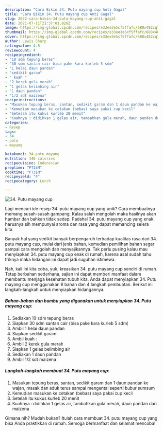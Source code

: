 ```yaml
---
description: "Cara Bikin 34. Putu mayang cup Anti Gagal"
title: "Cara Bikin 34. Putu mayang cup Anti Gagal"
slug: 2022-cara-bikin-34-putu-mayang-cup-anti-gagal
date: 2021-07-11T21:37:01.826Z
image: https://img-global.cpcdn.com/recipes/e33ee3e5cf5ffafc/680x482cq70/34-putu-mayang-cup-foto-resep-utama.jpg
thumbnail: https://img-global.cpcdn.com/recipes/e33ee3e5cf5ffafc/680x482cq70/34-putu-mayang-cup-foto-resep-utama.jpg
cover: https://img-global.cpcdn.com/recipes/e33ee3e5cf5ffafc/680x482cq70/34-putu-mayang-cup-foto-resep-utama.jpg
author: Lewis Sharp
ratingvalue: 4.8
reviewcount: 4
recipeingredient:
- "10 sdm tepung beras"
- "30 sdm santan cair bisa pake kara kurleb 5 sdm"
- "1 helai daun pandan"
- "sedikit garam"
- " kuah "
- "2 kerek gula merah"
- "1 gelas belimbing air"
- "1 daun pandan"
- "1/2 sdt maizena"
recipeinstructions:
- "Masukan tepung beras, santan, sedikit garam dan 1 daun pandan ke wajan, masak dan aduk terus sampai mengental seperti bubur sumsum"
- "Kemudian masukan ke cetakan (bebas) saya pakai cup kecil"
- "Setelah itu kukus kurleb 20 menit"
- "Kuahnya : didihkan 1 gelas air, tambahkan gula merah, daun pandan dan maizena"
categories:
- Resep
tags:
- 34
- putu
- mayang

katakunci: 34 putu mayang 
nutrition: 146 calories
recipecuisine: Indonesian
preptime: "PT15M"
cooktime: "PT31M"
recipeyield: "4"
recipecategory: Lunch

---
```



![34. Putu mayang cup](https://img-global.cpcdn.com/recipes/e33ee3e5cf5ffafc/680x482cq70/34-putu-mayang-cup-foto-resep-utama.jpg)

Lagi mencari ide resep 34. putu mayang cup yang unik? Cara membuatnya memang susah-susah gampang. Kalau salah mengolah maka hasilnya akan hambar dan bahkan tidak sedap. Padahal 34. putu mayang cup yang enak harusnya sih mempunyai aroma dan rasa yang dapat memancing selera kita.



Banyak hal yang sedikit banyak berpengaruh terhadap kualitas rasa dari 34. putu mayang cup, mulai dari jenis bahan, kemudian pemilihan bahan segar sampai cara mengolah dan menyajikannya. Tak perlu pusing kalau mau menyiapkan 34. putu mayang cup enak di rumah, karena asal sudah tahu triknya maka hidangan ini dapat jadi suguhan istimewa.


Nah, kali ini kita coba, yuk, kreasikan 34. putu mayang cup sendiri di rumah. Tetap berbahan sederhana, sajian ini dapat memberi manfaat dalam membantu menjaga kesehatan tubuh kita. Anda dapat menyiapkan 34. Putu mayang cup menggunakan 9 bahan dan 4 langkah pembuatan. Berikut ini langkah-langkah untuk menyiapkan hidangannya.

<!--inarticleads1-->

##### Bahan-bahan dan bumbu yang digunakan untuk menyiapkan 34. Putu mayang cup:

1. Sediakan 10 sdm tepung beras
1. Siapkan 30 sdm santan cair (bisa pake kara kurleb 5 sdm)
1. Ambil 1 helai daun pandan
1. Siapkan sedikit garam
1. Ambil  kuah :
1. Ambil 2 kerek gula merah
1. Siapkan 1 gelas belimbing air
1. Sediakan 1 daun pandan
1. Ambil 1/2 sdt maizena




<!--inarticleads2-->

##### Langkah-langkah membuat 34. Putu mayang cup:

1. Masukan tepung beras, santan, sedikit garam dan 1 daun pandan ke wajan, masak dan aduk terus sampai mengental seperti bubur sumsum
1. Kemudian masukan ke cetakan (bebas) saya pakai cup kecil
1. Setelah itu kukus kurleb 20 menit
1. Kuahnya : didihkan 1 gelas air, tambahkan gula merah, daun pandan dan maizena




Gimana nih? Mudah bukan? Itulah cara membuat 34. putu mayang cup yang bisa Anda praktikkan di rumah. Semoga bermanfaat dan selamat mencoba!
